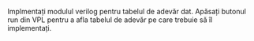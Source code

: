 Implmentați modulul verilog pentru tabelul de adevăr dat. Apăsați butonul run din VPL pentru a afla tabelul de adevăr pe care trebuie să îl implementați.